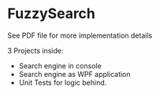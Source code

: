 # FuzzySearch

See PDF file for more implementation details

3 Projects inside:

* Search engine in console
* Search engine as WPF application
* Unit Tests for logic behind.
